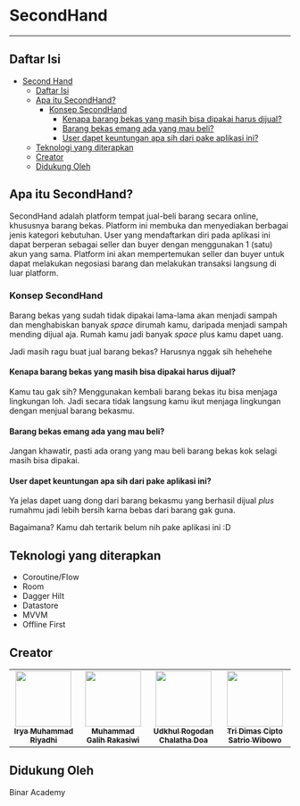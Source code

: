 # SecondHand

<!-- markdownlint-disable -->
<hr/>

## Daftar Isi

- [Second Hand](#secondhand)
    - [Daftar Isi](#daftar-isi)
    - [Apa itu SecondHand?](#apa-itu-secondhand)
        - [Konsep SecondHand](#konsep-secondhand)
            - [Kenapa barang bekas yang masih bisa dipakai harus dijual?](#kenapa-barang-bekas-yang-masih-bisa-dipakai-harus-dijual-)
            - [Barang bekas emang ada yang mau beli?](#barang-bekas-emang-ada-yang-mau-beli-)
            - [User dapet keuntungan apa sih dari pake aplikasi ini?](#user-dapet-keuntungan-apa-sih-dari-pake-aplikasi-ini-)
    - [Teknologi yang diterapkan](#teknologi-yang-diterapkan)
    - [Creator](#creator)
    - [Didukung Oleh](#didukung-oleh)

## Apa itu SecondHand?

SecondHand adalah platform tempat jual-beli barang secara online, khususnya barang bekas. Platform
ini membuka dan menyediakan berbagai jenis kategori kebutuhan. User yang mendaftarkan diri pada
aplikasi ini dapat berperan sebagai seller dan buyer dengan menggunakan 1 (satu) akun yang sama.
Platform ini akan mempertemukan seller dan buyer untuk dapat melakukan negosiasi barang dan
melakukan transaksi langsung di luar platform.

### Konsep SecondHand

Barang bekas yang sudah tidak dipakai lama-lama akan menjadi sampah dan menghabiskan banyak _space_
dirumah kamu, daripada menjadi sampah mending dijual aja. Rumah kamu jadi banyak _space_ plus kamu
dapet uang.

Jadi masih ragu buat jual barang bekas? Harusnya nggak sih hehehehe

#### Kenapa barang bekas yang masih bisa dipakai harus dijual?

Kamu tau gak sih? Menggunakan kembali barang bekas itu bisa menjaga lingkungan loh. Jadi secara
tidak langsung kamu ikut menjaga lingkungan dengan menjual barang bekasmu.

#### Barang bekas emang ada yang mau beli?

Jangan khawatir, pasti ada orang yang mau beli barang bekas kok selagi masih bisa dipakai.

#### User dapet keuntungan apa sih dari pake aplikasi ini?

Ya jelas dapet uang dong dari barang bekasmu yang berhasil dijual _plus_ rumahmu jadi lebih bersih
karna bebas dari barang gak guna.

Bagaimana? Kamu dah tertarik belum nih pake aplikasi ini :D

## Teknologi yang diterapkan

- Coroutine/Flow
- Room
- Dagger Hilt
- Datastore
- MVVM
- Offline First

## Creator

<!-- markdownlint-disable -->
<table>
  <tr>
    <td align="center"><a href="https://gitlab.com/iryamr"><img src="https://secure.gravatar.com/avatar/fad85bca4f69b378895da3cbcfebb920?s=800&d=identicon" width="100px;" alt=""/><br /><sub><b>Irya Muhammad Riyadhi</b></sub></a><br />
    <td align="center"><a href="https://gitlab.com/Galih0123"><img src="https://secure.gravatar.com/avatar/1112d7424cfa4ba44faa1955882c1512?s=800&d=identicon" width="100px;" alt=""/><br /><sub><b>Muhammad Galih Rakasiwi</b></sub></a><br />
    <td align="center"><a href="https://gitlab.com/udkhul"><img src="https://secure.gravatar.com/avatar/d430bc3e1ee45862861fc8cb91a8e26f?s=800&d=identicon" width="100px;" alt=""/><br /><sub><b>Udkhul Rogodan Chalatha Doa</b></sub></a><br />
    <td align="center"><a href="https://gitlab.com/dimastrio"><img src="https://secure.gravatar.com/avatar/b4a926fdaff0661c804b0e4bafd099ff?s=800&d=identicon" width="100px;" alt=""/><br /><sub><b>Tri Dimas Cipto Satrio Wibowo</b></sub></a><br />
  </tr>
</table>
<!-- markdownlint-restore -->

## Didukung Oleh

Binar Academy
